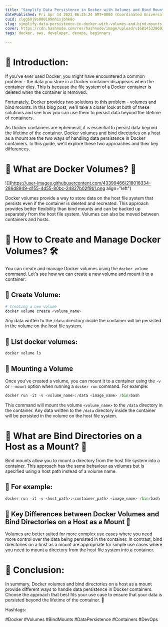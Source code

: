 ```yaml
---
title: "Simplify Data Persistence in Docker with Volumes and Bind Mounts"
datePublished: Fri Apr 14 2023 06:25:24 GMT+0000 (Coordinated Universal Time)
cuid: clgg60j9s000i09mh1sjbhk8o
slug: simplify-data-persistence-in-docker-with-volumes-and-bind-mounts
cover: https://cdn.hashnode.com/res/hashnode/image/upload/v1681453286939/a9c67ab0-ece6-43e3-a3f1-ee960f8468e6.png
tags: docker, aws, developer, devops, beginners

---
```


# **📍** Introduction:

If you've ever used Docker, you might have encountered a common problem - the data you store in a Docker container disappears when the container dies. This is because the file system of a Docker container is deleted when the container is removed.

Fortunately, Docker provides two solutions to this problem - volumes and bind mounts. In this blog post, we'll take a closer look at both of these solutions and see how you can use them to persist data beyond the lifetime of containers.

As Docker containers are ephemeral, it is essential to persist data beyond the lifetime of the container. Docker volumes and bind directories on a host as a mount are the two ways of handling data persistence in Docker containers. In this guide, we'll explore these two approaches and their key differences.

# **📍** What are Docker Volumes? 🤔

![](https://user-images.githubusercontent.com/43399466/218018334-286d8949-d155-4d55-80bc-24827b02f9b1.png align="left")

Docker volumes provide a way to store data on the host file system that persists even if the container is deleted and recreated. This approach provides better flexibility than bind mounts and can be backed up separately from the host file system. Volumes can also be moved between containers and hosts.

# **📍** How to Create and Manage Docker Volumes? 🛠️

You can create and manage Docker volumes using the `docker volume` command. Let's see how we can create a new volume and mount it to a container:

## **🔹 Create Volume:**

```python
# Creating a new volume
docker volume create <volume_name>
```

Any data written to the `/data` directory inside the container will be persisted in the volume on the host file system.

## **🔹 List docker volumes:**

```python
docker volume ls
```

## **🔹** Mounting a Volume

Once you've created a volume, you can mount it to a container using the `-v` or `--mount` option when running a `docker run` command. For example:

```python
docker run -it -v <volume_name>:/data <image_name> /bin/bash
```

This command will mount the volume `<volume_name>` to the `/data` directory in the container. Any data written to the `/data` directory inside the container will be persisted in the volume on the host file system.

# **📍** What are Bind Directories on a Host as a Mount? 🤔

Bind mounts allow you to mount a directory from the host file system into a container. This approach has the same behaviour as volumes but is specified using a host path instead of a volume name.

## **🔹** For example:

```python
docker run -it -v <host_path>:<container_path> <image_name> /bin/bash
```

## **🔹** Key Differences between Docker Volumes and Bind Directories on a Host as a Mount 🔑

Volumes are better suited for more complex use cases where you need more control over the data being persisted in the container. In contrast, bind directories on a host as a mount are appropriate for simple use cases where you need to mount a directory from the host file system into a container.

# **📍** Conclusion:

In summary, Docker volumes and bind directories on a host as a mount provide different ways to handle data persistence in Docker containers. Choose the approach that best fits your use case to ensure that your data is persisted beyond the lifetime of the container. 🚀

Hashtags:

#Docker #Volumes #BindMounts #DataPersistence #Containers #DevOps